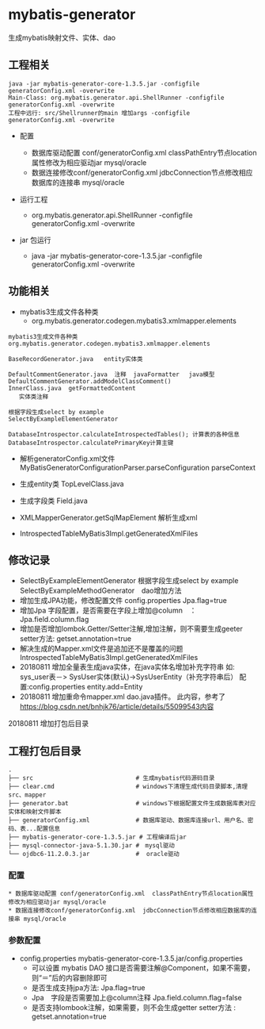 # mybatis-generator
生成mybatis映射文件、实体、dao


## 工程相关
```
java -jar mybatis-generator-core-1.3.5.jar -configfile generatorConfig.xml -overwrite
Main-Class: org.mybatis.generator.api.ShellRunner -configfile generatorConfig.xml -overwrite
工程中远行: src/Shellrunner的main 增加args -configfile generatorConfig.xml -overwrite

```
* 配置
    * 数据库驱动配置 conf/generatorConfig.xml  classPathEntry节点location属性修改为相应驱动jar mysql/oracle
    * 数据连接修改conf/generatorConfig.xml  jdbcConnection节点修改相应数据库的连接串 mysql/oracle

* 运行工程
    * org.mybatis.generator.api.ShellRunner -configfile generatorConfig.xml -overwrite

* jar 包运行
    * java -jar mybatis-generator-core-1.3.5.jar -configfile generatorConfig.xml -overwrite


## 功能相关
* mybatis3生成文件各种类
  *  org.mybatis.generator.codegen.mybatis3.xmlmapper.elements
```
mybatis3生成文件各种类
org.mybatis.generator.codegen.mybatis3.xmlmapper.elements

BaseRecordGenerator.java   entity实体类

DefaultCommentGenerator.java  注释  javaFormatter 　java模型 DefaultCommentGenerator.addModelClassComment()
InnerClass.java  getFormattedContent
   实体类注释 
	
根据字段生成select by example
SelectByExampleElementGenerator

DatabaseIntrospector.calculateIntrospectedTables(); 计算表的各种信息
DatabaseIntrospector.calculatePrimaryKey计算主键
```  

* 解析generatorConfig.xml文件 MyBatisGeneratorConfigurationParser.parseConfiguration parseContext

* 生成entity类 TopLevelClass.java
* 生成字段类 Field.java
* XMLMapperGenerator.getSqlMapElement 解析生成xml
* IntrospectedTableMyBatis3Impl.getGeneratedXmlFiles 

## 修改记录
* SelectByExampleElementGenerator 根据字段生成select by example
  SelectByExampleMethodGenerator　dao增加方法
* 增加生成JPA功能，修改配置文件 config.properties Jpa.flag=true
* 增加Jpa 字段配置，是否需要在字段上增加@column　：Jpa.field.column.flag
* 增加是否增加lombok.Getter/Setter注解,增加注解，则不需要生成geeter setter方法: getset.annotation=true
* 解决生成的Mapper.xml文件是追加还不是覆盖的问题
  IntrospectedTableMyBatis3Impl.getGeneratedXmlFiles
* 20180811 增加全量表生成java实体，在java实体名增加补充字符串
  如: sys_user表－> SysUser实体(默认)->SysUserEntity（补充字符串后）
  配置:config.properties entity.add=Entity
* 20180811 增加重命令mapper.xml dao.java插件。
  此内容，参考了 https://blog.csdn.net/bnhjk76/article/details/55099543内容

20180811 增加打包后目录
## 工程打包后目录
```shell
.
├── src                             # 生成mybatis代码源码目录
├── clear.cmd                       # windows下清理生成代码目录脚本,清理 src、mapper
├── generator.bat                   # windows下根据配置文件生成数据库表对应实体和映射文件脚本
├── generatorConfig.xml             # 数据库驱动、数据库连接url、用户名、密码、表...配置信息
├── mybatis-generator-core-1.3.5.jar # 工程编译后jar
├── mysql-connector-java-5.1.30.jar #　mysql驱动
└── ojdbc6-11.2.0.3.jar             #  oracle驱动
```
### 配置
    * 数据库驱动配置 conf/generatorConfig.xml  classPathEntry节点location属性修改为相应驱动jar mysql/oracle
    * 数据连接修改conf/generatorConfig.xml  jdbcConnection节点修改相应数据库的连接串 mysql/oracle
    
### 参数配置
* config.properties  mybatis-generator-core-1.3.5.jar/config.properties
    * 可以设置 mybatis DAO 接口是否需要注解@Component，如果不需要，则“＝”后的内容删除即可
    * 是否生成支持jpa方法: Jpa.flag=true  
    * Jpa　字段是否需要加上@column注释 Jpa.field.column.flag=false
    * 是否支持lombook注解，如果需要，则不会生成getter setter方法 :  getset.annotation=true